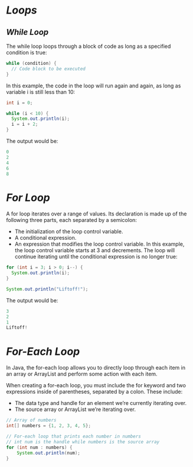 # ***Loops***

## ***While Loop***
The while loop loops through a block of code as long as a specified condition is true:
```java
while (condition) {
  // Code block to be executed
}
```
In this example, the code in the loop will run again and again, as long as variable i is still less than 10:
```java
int i = 0;

while (i < 10) {
  System.out.println(i);
  i = i + 2;
}
```
The output would be:
```java
0
2
4
6
8
```
# ***For Loop***
A for loop iterates over a range of values. Its declaration is made up of the following three parts, each separated by a semicolon:

- The initialization of the loop control variable.
- A conditional expression.
- An expression that modifies the loop control variable.
In this example, the loop control variable starts at 3 and decrements. The loop will continue iterating until the conditional expression is no longer true:
```java
for (int i = 3; i > 0; i--) {
  System.out.println(i);
}

System.out.println("Liftoff!");
```
The output would be:
```java
3
2
1
Liftoff!
```
# ***For-Each Loop***
In Java, the for-each loop allows you to directly loop through each item in an array or ArrayList and perform some action with each item.

When creating a for-each loop, you must include the for keyword and two expressions inside of parentheses, separated by a colon. These include:

- The data type and handle for an element we’re currently iterating over.
- The source array or ArrayList we’re iterating over.
```java
// Array of numbers
int[] numbers = {1, 2, 3, 4, 5};

// For-each loop that prints each number in numbers
// int num is the handle while numbers is the source array
for (int num : numbers) {
    System.out.println(num);
}
```
